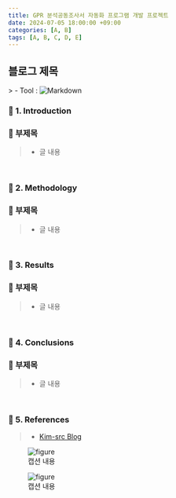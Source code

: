 ```yaml
---
title: GPR 분석공동조사서 자동화 프로그램 개발 프로젝트
date: 2024-07-05 18:00:00 +09:00
categories: [A, B]
tags: [A, B, C, D, E]
---
```


<!-- 2099-01-01 글 작성 시작; 2099-01-01 페이지 호출 완료 -->
<h2>블로그 제목</h2>
> - Tool :  
<img alt="Markdown" src="https://img.shields.io/badge/-Markdown-000000?style=flat-square&logo=markdown&logoColor=white" />

<br>

### 🔔 1. Introduction
### 📌 부제목
> - 글 내용

<br>

### 🔔 2. Methodology
### 📌 부제목
> - 글 내용

<br>

### 🔔 3. Results
### 📌 부제목
> - 글 내용

<br>

### 🔔 4. Conclusions
### 📌 부제목
> - 글 내용

<br>

### 🎁 5. References
> - <a href="https://kim-src.github.io/">Kim-src Blog</a>

<div class="image-container">
    <figure>
        <img src="https://github.com/Kim-src/Images/assets/150884526/9ba1ebbb-a79c-4e4c-a5f6-2149bb301cd8" class="img" alt="figure">
        <figcaption>캡션 내용</figcaption>
    </figure>
    <figure>
        <img src="https://github.com/Kim-src/Images/assets/150884526/9ba1ebbb-a79c-4e4c-a5f6-2149bb301cd8" class="img" alt="figure">
        <figcaption>캡션 내용</figcaption>
    </figure>
</div>

<br>
<br>
<br>
